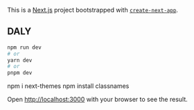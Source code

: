 This is a [Next.js](https://nextjs.org/) project bootstrapped with [`create-next-app`](https://github.com/vercel/next.js/tree/canary/packages/create-next-app).

## DALY
```bash
npm run dev
# or
yarn dev
# or
pnpm dev
```
<!-- yarn add use-delayed-render -->
npm i next-themes
npm install classnames

Open [http://localhost:3000](http://localhost:3000) with your browser to see the result.



